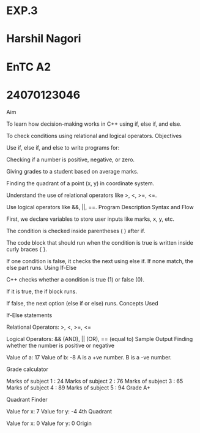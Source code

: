# EXP.3
# Harshil Nagori
# EnTC A2 
# 24070123046
Aim

To learn how decision-making works in C++ using if, else if, and else.

To check conditions using relational and logical operators.
Objectives

Use if, else if, and else to write programs for:

Checking if a number is positive, negative, or zero.

Giving grades to a student based on average marks.

Finding the quadrant of a point (x, y) in coordinate system.

Understand the use of relational operators like >, <, >=, <=.

Use logical operators like &&, ||, ==.
Program Description
Syntax and Flow

First, we declare variables to store user inputs like marks, x, y, etc.

The condition is checked inside parentheses ( ) after if.

The code block that should run when the condition is true is written inside curly braces { }.

If one condition is false, it checks the next using else if. If none match, the else part runs.
Using If-Else

C++ checks whether a condition is true (1) or false (0).

If it is true, the if block runs.

If false, the next option (else if or else) runs.
Concepts Used

If-Else statements

Relational Operators: >, <, >=, <=

Logical Operators: && (AND), || (OR), == (equal to)
Sample Output
Finding whether the number is positive or negative

Value of a: 17
Value of b: -8
A is a +ve number.
B is a -ve number.

Grade calculator

Marks of subject 1 : 24
Marks of subject 2 : 76
Marks of subject 3 : 65
Marks of subject 4 : 89
Marks of subject 5 : 94
Grade A+

Quadrant Finder

Value for x: 7
Value for y: -4
4th Quadrant

Value for x: 0
Value for y: 0
Origin
